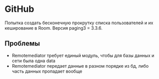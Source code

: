 # GitHub

Попытка создать бесконечную прокрутку списка пользователей и их кеширование в Room. Версия paging3 = 3.3.6.

## Проблемы
* Remotemediator требует единый модуль, чтобы для базы данных и сети была одна data
* Remotemediator передает данные в разном порядке из бд, либо часть данных пропадает вообще